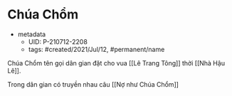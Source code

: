 ---
---

# Chúa Chổm

- metadata
	- UID: P-210712-2208
	- tags: #created/2021/Jul/12, #permanent/name

Chúa Chổm tên gọi dân gian đặt cho vua [[Lê Trang Tông]] thời [[Nhà Hậu Lê]].

Trong dân gian có truyền nhau câu [[Nợ như Chúa Chổm]]
